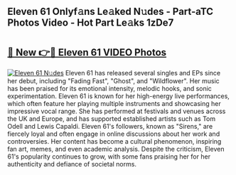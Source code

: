 ## Eleven 61 Onlyf𝚊ns Le𝚊ked N𝚞des - Part-aTC Photos Video - Hot Part Le𝚊ks 1zDe7

# <h2><a href="http://ac28200.deff.icu/?id=Eleven+61">🔗 New 👉🔴 Eleven 61 VIDEO Photos</a></h2>

[![Eleven 61 N𝚞des](https://i.imgur.com/rIISA9y.gif)](http://ac28200.deff.icu/?id=Eleven+61)
Eleven 61 has released several singles and EPs since her debut, including "Fading Fast", "Ghost", and "Wildflower". Her music has been praised for its emotional intensity, melodic hooks, and sonic experimentation. Eleven 61 is known for her high-energy live performances, which often feature her playing multiple instruments and showcasing her impressive vocal range. She has performed at festivals and venues across the UK and Europe, and has supported established artists such as Tom Odell and Lewis Capaldi. Eleven 61's followers, known as "Sirens," are fiercely loyal and often engage in online discussions about her work and controversies. Her content has become a cultural phenomenon, inspiring fan art, memes, and even academic analysis. Despite the criticism, Eleven 61's popularity continues to grow, with some fans praising her for her authenticity and defiance of societal norms.
